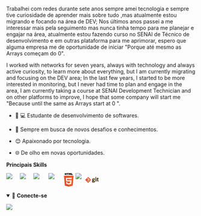 

Trabalhei com redes durante sete anos sempre amei tecnologia e sempre tive curiosidade de aprender mais sobre tudo ,mas atualmente estou migrando e focando na área de DEV; Nos últimos anos passei a me interessar mais pela seguimento mas nunca tinha tempo para me planejar e engajar na área, atualmente estou fazendo curso no SENAI de Técnico de desenvolvimento e em outras plataforma para me aprimorar, espero que alguma empresa me de oportunidade de iniciar "Porque até mesmo as Arrays começam do 0".

I worked with networks for seven years, always with technology and always active curiosity, to learn more about everything, but I am currently migrating and focusing on the DEV area; In the last few years, I started to be more interested in monitoring, but I never had time to plan and engage in the area, I am currently taking a course at SENAI Development Technician and on other platforms to improve, I hope that some company will start me "Because until the same as Arrays start at 0 ".


 - 👨 💻 Estudante de desenvolvimento de softwares.
 
 - 🤝 Sempre em busca de novos desafios e conhecimentos.
 
 - 😊 Apaixonado por tecnologia. 
 
 - 🌐 De olho em novas oportunidades.
  
 
<b>Principais Skills</b>

<img align="left" width="36px" src="https://upload.wikimedia.org/wikipedia/commons/7/7a/C_Sharp_logo.svg" />
<img align="left" width="36px" src="https://upload.wikimedia.org/wikipedia/commons/e/ee/.NET_Core_Logo.svg" />
<img align="left" width="36px" src="" />
<img align="left" width="40px" src="" />
<img align="left" width="40px" src="https://th.bing.com/th/id/OIP.xePC9eCXE-p7xCpCMUAaFgHaHa?w=167&h=180&c=7&o=5&dpr=1.25&pid=1.7" />
<img align="left" width="36px" src="https://th.bing.com/th/id/OIP.ZKbg8HdzzxdYHnbKCeF9vAHaHa?w=150&h=150&c=7&o=5&dpr=1.25&pid=1.7" />
<img align="left" width="36px" src="https://raw.githubusercontent.com/github/explore/80688e429a7d4ef2fca1e82350fe8e3517d3494d/topics/html/html.png" />
<img align="left" width="26px" src="https://th.bing.com/th/id/OIP.D8nRQ3Ms0R1vvrTi_LwH8AHaKY?w=124&h=180&c=7&o=5&dpr=1.25&pid=1.7" />
<img align="left" width="36px" src="https://raw.githubusercontent.com/github/explore/80688e429a7d4ef2fca1e82350fe8e3517d3494d/topics/git/git.png" /> 

<br>
<br/>
<br>

<details open>
<summary>🤝 <b>Conecte-se</b></summary>

<p align = "center">

[<img src="https://img.shields.io/badge/linkedin-%230077B5.svg?&style=for-the-badge&logo=linkedin&logoColor=white&color=black" />](https://www.linkedin.com/in/guilherme-humberto/)

</p>

</details>
